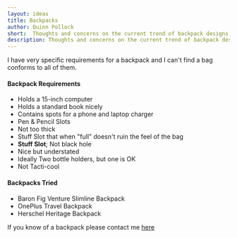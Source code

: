 ```yaml
---
layout: ideas
title: Backpacks
author: Quinn Pollock
short:  Thoughts and concerns on the current trend of backpack designs, and what I am looking for in a perfect bag.
description: Thoughts and concerns on the current trend of backpack designs, and what I am looking for in a perfect bag. 
---
```

I have very specific requirements for a backpack and I can't find a bag conforms to all of them.

#### Backpack Requirements

- Holds a 15-inch computer
- Holds a standard book nicely
- Contains spots for a phone and laptop charger
- Pen & Pencil Slots
- Not too thick
- Stuff Slot that when "full" doesn't ruin the feel of the bag
- **Stuff Slot**; Not black hole
- Nice but understated
- Ideally Two bottle holders, but one is OK
- Not Tacti-cool

#### Backpacks Tried

- Baron Fig Venture Slimline Backpack
- OnePlus Travel Backpack
- Herschel Heritage Backpack

If you know of a backpack please contact me [here](mailto:quinnpollock4@gmail.com?subject=Backpack%20Suggestion)
